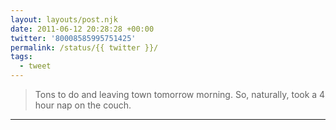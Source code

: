 ```yaml
---
layout: layouts/post.njk
date: 2011-06-12 20:28:28 +00:00
twitter: '80008585995751425'
permalink: /status/{{ twitter }}/
tags: 
  - tweet
---
```


> Tons to do and leaving town tomorrow morning. So, naturally, took a 4 hour nap on the couch.

---
